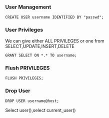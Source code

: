 ### User Management

```
CREATE USER username IDENTIFIED BY "passwd";
```

### User Privileges

We can give either ALL PRIVILEGES or one from SELECT,UPDATE,INSERT,DELETE

```
GRANT SELECT ON *.* TO username;
```

### Flush PRIVILEGES

```
FLUSH PRIVILEGES;
```

### Drop User

```
DROP USER username@host;
```

<!-- Get current_user -->

Select user(),select current_user()


